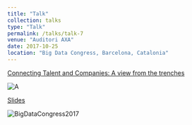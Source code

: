 ```yaml
---
title: "Talk"
collection: talks
type: "Talk"
permalink: /talks/talk-7
venue: "Auditori AXA"
date: 2017-10-25
location: "Big Data Congress, Barcelona, Catalonia"
---
```


[Connecting Talent and Companies: A view from the trenches](https://bigdatacongress.barcelona/programa/)

![A](https://github.com/algorismes/algorismes.github.io/blob/master/images/bd2017-1.jpg=250x250)

[Slides](https://github.com/algorismes/algorismes.github.io/blob/master/_talks/BigDataCongress2017.pdf)

![BigDataCongress2017](https://github.com/algorismes/algorismes.github.io/blob/master/images/bd2017-1.jpg)

